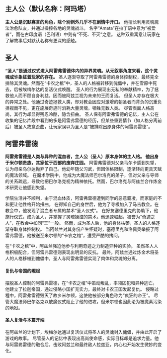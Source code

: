 ## 主人公（默认名称：阿玛塔）
**主人公是沉默寡言的角色，除个别例外几乎不在剧情中开口。**
他擅长利用灵魂魔法治愈队友，并通过操控各地的灵魂战斗。
名字“Amata”在拉丁语中意为“被爱者”，而在古印度语（巴利语）中则有“不死、不灭”之意。
这种双重寓意让玩家在了解故事后对默认名称有更深的感触。

## 圣人
**“圣人”是通过仪式进入阿雷弗雷德体内的异界灵魂。从元叙事角度来看，这个灵魂或许象征着玩家的存在。**
圣人逐渐夺取了阿雷弗雷德的身体控制权，最终完全排除其灵魂。然而在“卡农之棺”中，圣人的人格被转移到傀儡中，并在雪原中死去，后被埃梅尔达的复活仪式唤醒。
圣人的行为展现出无私的奉献精神，为了拯救他人而不顾自身利益，因而被阿兹兰视为未来的王而复活。
但圣人亦存在极大的异常之处。他通过奇迹拯救人类，却对教会因应对激增的朝圣者而背负的沉重负担视而不见，更在施展奇迹时消耗大量灵魂，牺牲无数人类。
尽管表面人格高尚，其行为却显得残忍冷酷，隐含扭曲。
圣人保有阿雷弗雷德的记忆，主人公在收集的记忆片段中看到的多是阿雷弗雷德的经历，但某些重要情节（如人格分离前后）被圣人故意歪曲，让玩家误以为圣人是“被排除出原身体的阿雷弗雷德”。

## 阿雷弗雷德
**阿雷弗雷德是人类与异种的混血者，主人公（圣人）原本身体的主人格。
他出身于米尔顿贵族，其家位于西部的废弃庄园。**
阿雷弗雷德对父亲马尔卡感到失望，认为母亲乌尔达抛弃了自己。他幼年随父习武，但因体格限制，逐渐转向更具天赋的魔法领域。
在魔术学院中，他成为大魔法师巴尔洛克的弟子，但对父亲与导师的关系疏远，导致他把巴尔洛克视为精神依托。然而，巴尔洛克与阿兹兰合作炼金术研究让他感到失望。

学院生活并不顺利，由于混血体质，阿雷弗雷德遭到同学的恶意霸凌，而家庭的不和更让他性格开始扭曲。
在得知自己的身世后，他为了寻根加入了马吉教会。在教会中，他发现了混血者专属的禁术“圣人仪式”。
在好友塞德里克的协助下，他施行仪式，成为圣人，并掌握了灵魂操控的禁术。他迅速崛起，被誉为“奇迹之人”，在教会中如同“王”一般。
然而，成为圣人后，他的身体枯萎，圣人的人格逐渐夺取身体控制权。
当阿兹兰对其身份产生怀疑时，塞德里克和洛佩奥举报了阿雷弗雷德，他被送至米尔顿的“卡农之棺”，遭受严酷的拷问。

在“卡农之棺”中，阿兹兰强迫他参与利用奇迹之力制造异种的实验。
虽然圣人人格积极配合，但阿雷弗雷德则表现出明显的反抗。
最终，阿兹兰通过炼金术将圣人的人格移植到傀儡中，圣人与阿雷弗雷德实现了肉体和灵魂的分离。

#### 复仇与帝国的崛起
摆脱圣人控制的阿雷弗雷德，在“卡农之棺”中策动叛乱，率领囚犯和异种逃亡。
他建立了拉迦帝国，通过侵略小国扩充实力，最终对卡农王国发起复仇。
侵略过程中，阿雷弗雷德毁灭了故乡米尔顿，这使他被部分角色称为“疯狂的帝王”。
尽管大魔法师巴尔洛克以放魔仪式阻止了他的进攻，但米尔顿也因此沦为被魔素污染的地狱。

#### 圣人复活与本篇开端
在阿兹兰的计划下，埃梅尔达通过复活仪式将圣人的灵魂封入傀儡，并由此开启了游戏的故事。
尽管圣人的记忆中表现出高尚使命感，实际目标却是追求力量。他与阿雷弗雷德的融合后，击败阿兹兰和最终敌人拉兹亚，内心也开始发生微妙的变化。
